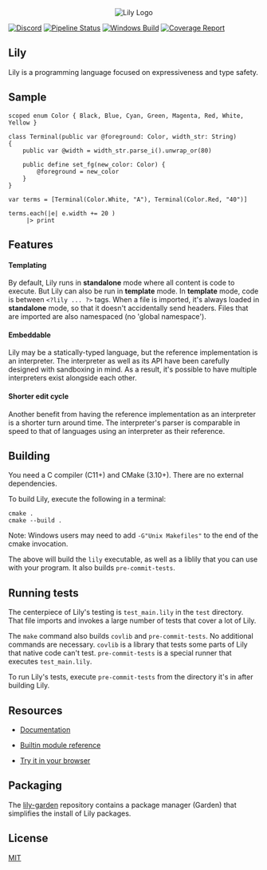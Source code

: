 <div align="center">
  <picture>
    <img alt="Lily Logo" src="https://lily-lang.org/assets/lily-logo.svg">
  </picture>
</div>

[![Discord](https://img.shields.io/discord/1416899236196253850)](https://discord.com/invite/yxspNFzfDv)
[![Pipeline Status](https://gitlab.com/FascinatedBox/lily/badges/main/pipeline.svg)](https://gitlab.com/FascinatedBox/lily/-/commits/main)
[![Windows Build](https://ci.appveyor.com/api/projects/status/gitlab/FascinatedBox/lily?svg=true)](https://ci.appveyor.com/project/FascinatedBox/lily)
[![Coverage Report](https://gitlab.com/FascinatedBox/lily/badges/main/coverage.svg)](https://FascinatedBox.gitlab.io/lily/src/index.html)

## Lily

Lily is a programming language focused on expressiveness and type safety.

## Sample

```
scoped enum Color { Black, Blue, Cyan, Green, Magenta, Red, White, Yellow }

class Terminal(public var @foreground: Color, width_str: String)
{
    public var @width = width_str.parse_i().unwrap_or(80)

    public define set_fg(new_color: Color) {
        @foreground = new_color
    }
}

var terms = [Terminal(Color.White, "A"), Terminal(Color.Red, "40")]

terms.each(|e| e.width += 20 )
     |> print
```

## Features

#### Templating

By default, Lily runs in **standalone** mode where all content is code to
execute. But Lily can also be run in **template** mode. In **template** mode,
code is between `<?lily ... ?>` tags. When a file is imported, it's always
loaded in **standalone** mode, so that it doesn't accidentally send headers.
Files that are imported are also namespaced (no 'global namespace').

#### Embeddable

Lily may be a statically-typed language, but the reference implementation is an
interpreter. The interpreter as well as its API have been carefully designed
with sandboxing in mind. As a result, it's possible to have multiple
interpreters exist alongside each other.

#### Shorter edit cycle

Another benefit from having the reference implementation as an interpreter is a
shorter turn around time. The interpreter's parser is comparable in speed to
that of languages using an interpreter as their reference.

## Building

You need a C compiler (C11+) and CMake (3.10+). There are no external dependencies.

To build Lily, execute the following in a terminal:

```
cmake .
cmake --build .
```

Note: Windows users may need to add `-G"Unix Makefiles"` to the end of the cmake
invocation.

The above will build the `lily` executable, as well as a liblily that you can
use with your program. It also builds `pre-commit-tests`.

## Running tests

The centerpiece of Lily's testing is `test_main.lily` in the `test` directory.
That file imports and invokes a large number of tests that cover a lot of Lily.

The `make` command also builds `covlib` and `pre-commit-tests`. No additional
commands are necessary. `covlib` is a library that tests some parts of Lily that
native code can't test. `pre-commit-tests` is a special runner that executes
`test_main.lily`.

To run Lily's tests, execute `pre-commit-tests` from the directory it's in after
building Lily.

## Resources

* [Documentation](http://lily-lang.org)

* [Builtin module reference](http://lily-lang.org/core/module.core.html)

* [Try it in your browser](http://lily-lang.org/intro-sandbox.html)

## Packaging

The [lily-garden](https://gitlab.com/FascinatedBox/lily-garden) repository
contains a package manager (Garden) that simplifies the install of Lily
packages.

## License

[MIT](https://gitlab.com/FascinatedBox/lily/blob/main/license.txt)
